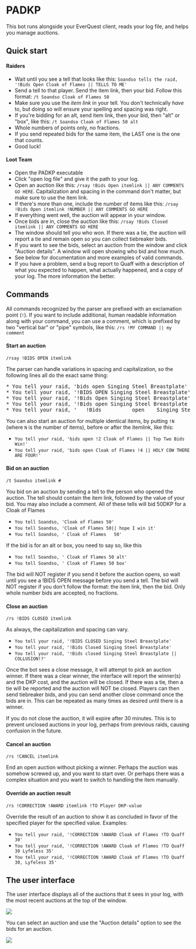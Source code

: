 # PADKP
This bot runs alongside your EverQuest client, reads your log file, and helps you manage auctions.


## Quick start

#### Raiders
* Wait until you see a tell that looks like this: `Soandso tells the raid, '!Bids Open Cloak of Flames || TELLS TO ME'`
* Send a tell to that player. Send the item link, then your bid. Follow this format: `/t Soandso Cloak of Flames 50`
* Make sure you use the *item link* in your tell. You don't technically *have* to, but doing so will ensure your spelling and spacing was right.
* If you're bidding for an alt, send item link, then your bid, then "alt" or "box", like this: `/t Soandso Cloak of Flames 50 alt`
* Whole numbers of points only, no fractions.
* If you send repeated bids for the same item, the LAST one is the one that counts.
* Good luck!

#### Loot Team
* Open the PADKP executable
* Click "open log file" and give it the path to your log.
* Open an auction like this: `/rsay !Bids Open itemlink || ANY COMMENTS GO HERE`. Capitalization and spacing in the command don't matter, but make sure to use the item link.
* If there's more than one, include the number of items like this: `/rsay !Bids Open itemlink !NUMBER || ANY COMMENTS GO HERE`
* If everything went well, the auction will appear in your window.
* Once bids are in, close the auction like this: `/rsay !Bids Closed itemlink || ANY COMMENTS GO HERE`
* The window should tell you who won. If there was a tie, the auction will report a tie and remain open so you can collect tiebreaker bids.
* If you want to see the bids, select an auction from the window and click "Auction details". A window will open showing who bid and how much.
* See below for documentation and more examples of valid commands.
* If you have a problem, send a bug report to Quaff with a description of what you expected to happen, what actually happened, and a copy of your log. The more information the better.

## Commands
All commands recognized by the parser are prefixed with an exclamation point (`!`). If you want to include additional, human readable information along with your command, you can use a comment, which is prefixed by two "vertical bar" or "pipe" symbols, like this: `/rs !MY COMMAND || my comment`

#### Start an auction
`/rsay !BIDS OPEN itemlink`

The parser can handle variations in spacing and capitalization, so the following lines all do the exact same thing:
<pre>
* You tell your raid, 'bids open Singing Steel Breastplate'
* You tell your raid, '!BIDS OPEN Singing Steel Breastplate'
* You tell your raid, '!Bids Open Singing Steel Breastplate'
* You tell your raid, '!Bids open Singing Steel Breastplate || TELLS TO ME'
* You tell your raid, '   !Bids          open    Singing Steel Breastplate         || HELP MY SPACEBAR IS STICKING'
</pre>

You can also start an auction for multiple identical items, by putting `!N` (where `N` is the number of items), before or after the itemlink, like this:
* `You tell your raid, 'bids open !2 Cloak of Flames || Top Two Bids Win!'`
* `You tell your raid, 'bids open Cloak of Flames !4 || HOLY COW THERE ARE FOUR!'`

#### Bid on an auction
`/t Soandso itemlink #`

You bid on an auction by sending a tell to the person who opened the auction. The tell should contain the item link, followed by the value of your bid. You may also include a comment. All of these tells will bid 50DKP for a Cloak of Flames

* `You tell Soandso, 'Cloak of Flames 50'`
* `You tell Soandso, 'Cloak of Flames 50|| hope I win it'`
* `You tell Soandso, ' Cloak of Flames   50'`

If the bid is for an alt or box, you need to say so, like this

* `You tell Soandso, ' Cloak of Flames 50 alt'`
* `You tell Soandso, ' Cloak of Flames 50 box'`


The bid will NOT register if you send it before the auction opens, so wait until you see a !BIDS OPEN message before you send a tell. The bid will NOT register if you don't follow the format: the item link, then the bid. Only whole number bids are accepted, no fractions.

#### Close an auction
`/rs !BIDS CLOSED itemlink`

As always, the capitalization and spacing can vary.
* `You tell your raid, '!BIDS CLOSED Singing Steel Breastplate'`
* `You tell your raid, '!Bids Closed Singing Steel Breastplate'`
* `You tell your raid, '!Bids closed Singing Steel Breastplate || COLLUSION!?'`

Once the bot sees a close message, it will attempt to pick an auction winner. If there was a clear winner, the interface will report the winner(s) and the DKP cost, and the auction will be closed. If there was a tie, then a tie will be reported and the auction will NOT be closed. Players can then send tiebreaker bids, and you can send another close command once the bids are in. This can be repeated as many times as desired until there is a winner.

If you do not close the auction, it will expire after 30 minutes. This is to prevent unclosed auctions in your log, perhaps from previous raids, causing confusion in the future.

#### Cancel an auction
`/rs !CANCEL itemlink`

End an open auction without picking a winner. Perhaps the auction was somehow screwed up, and you want to start over. Or perhaps there was a complex situation and you want to switch to handling the item manually.


#### Override an auction result
`/rs !CORRECTION !AWARD itemlink !TO Player DKP-value`

Override the result of an auction to show it as concluded in favor of the specified player for the specified value. Examples:
* `You tell your raid, '!CORRECTION !AWARD Cloak of Flames !TO Quaff 30'`
* `You tell your raid, '!CORRECTION !AWARD Cloak of Flames !TO Quaff 30 Lyfeless 35'`
* `You tell your raid, '!CORRECTION !AWARD Cloak of Flames !TO Quaff 30, Lyfeless 35'`


## The user interface
The user interface displays all of the auctions that it sees in your log, with the most recent auctions at the top of the window.

![](https://i.imgur.com/Sh4Kkqq.png)

 You can select an auction and use the "Auction details" option to see the bids for an auction.
 
![](https://i.imgur.com/6F07IaF.png)
